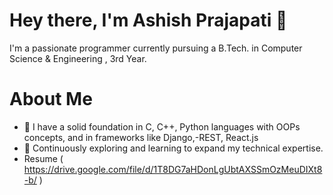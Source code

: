 # Hey there, I'm Ashish Prajapati 👋
I'm a passionate programmer currently pursuing a B.Tech. in Computer Science & Engineering , 3rd Year.

# About Me
- 🔭 I have a solid foundation in C, C++, Python languages with OOPs concepts, and in frameworks like Django,-REST, React.js 
- 🌱 Continuously exploring and learning to expand my technical expertise.
- Resume ( https://drive.google.com/file/d/1T8DG7aHDonLgUbtAXSSmOzMeuDIXt8-b/ )
